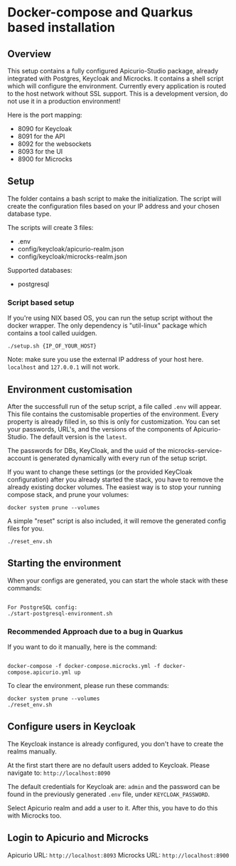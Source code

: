 # Docker-compose and Quarkus based installation

## Overview

This setup contains a fully configured Apicurio-Studio package, already integrated with Postgres, Keycloak and Microcks. It contains a shell script which will configure the environment. Currently every application is routed to the host network without SSL support. This is a development version, do not use it in a production environment!

Here is the port mapping:
- 8090 for Keycloak
- 8091 for the API
- 8092 for the websockets
- 8093 for the UI
- 8900 for Microcks

## Setup

The folder contains a bash script to make the initialization. The script will create the configuration files based on your IP address and your chosen database type.

The scripts will create 3 files:
- .env
- config/keycloak/apicurio-realm.json
- config/keycloak/microcks-realm.json

Supported databases:
- postgresql

### Script based setup

If you're using NIX based OS, you can run the setup script without the docker wrapper. The only dependency is "util-linux" package which contains a tool called uuidgen.

```
./setup.sh {IP_OF_YOUR_HOST}
```

Note: make sure you use the external IP address of your host here.  `localhost` and `127.0.0.1` will not work.

## Environment customisation

After the successfull run of the setup script, a file called `.env` will appear. This file contains the customisable properties of the environment. Every property is already filled in, so this is only for customization. You can set your passwords, URL's, and the versions of the components of Apicurio-Studio. The default version is the `latest`.

The passwords for DBs, KeyCloak, and the uuid of the microcks-service-account is generated dynamically with every run of the setup script.

If you want to change these settings (or the provided KeyCloak configuration) after you already started the stack, you have to remove the already existing docker volumes. The easiest way is to stop your running compose stack, and prune your volumes:

```
docker system prune --volumes
```

A simple "reset" script is also included, it will remove the generated config files for you.

```
./reset_env.sh
```

## Starting the environment

When your configs are generated, you can start the whole stack with these commands:

```

For PostgreSQL config:
./start-postgresql-environment.sh
```

### Recommended Approach due to a bug in Quarkus

If you want to do it manually, here is the command:

```

docker-compose -f docker-compose.microcks.yml -f docker-compose.apicurio.yml up

```

To clear the environment, please run these commands:

```
docker system prune --volumes
./reset_env.sh
```

## Configure users in Keycloak

The Keycloak instance is already configured, you don't have to create the realms manually.

At the first start there are no default users added to Keycloak. Please navigate to:
`http://localhost:8090`

The default credentials for Keycloak are: `admin` and the password can be found in the previously generated `.env` file, under `KEYCLOAK_PASSWORD`.

Select Apicurio realm and add a user to it. After this, you have to do this with Microcks too.


## Login to Apicurio and Microcks

Apicurio URL: `http://localhost:8093`
Microcks URL: `http://localhost:8900`
